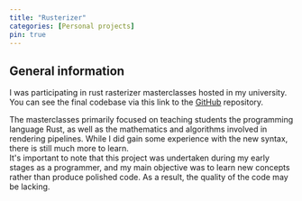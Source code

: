 ```yaml
---
title: "Rusterizer"
categories: [Personal projects]
pin: true
---
```


## General information

I was participating in rust rasterizer masterclasses hosted in my university.\
You can see the final codebase via this link to the [GitHub](https://github.com/SmailikHappy/rusterizer) repository.

The masterclasses primarily focused on teaching students the programming language Rust, as well as the mathematics and algorithms involved in rendering pipelines. While I did gain some experience with the new syntax, there is still much more to learn.\
It's important to note that this project was undertaken during my early stages as a programmer, and my main objective was to learn new concepts rather than produce polished code. As a result, the quality of the code may be lacking.